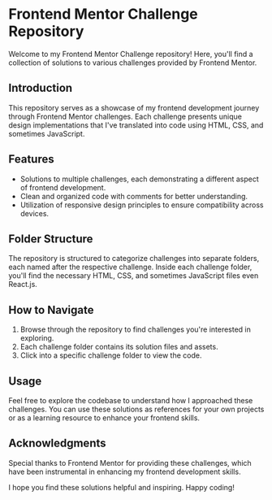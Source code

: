 # Frontend Mentor Challenge Repository

Welcome to my Frontend Mentor Challenge repository! Here, you'll find a collection of solutions to various challenges provided by Frontend Mentor.

## Introduction

This repository serves as a showcase of my frontend development journey through Frontend Mentor challenges. Each challenge presents unique design implementations that I've translated into code using HTML, CSS, and sometimes JavaScript.

## Features

- Solutions to multiple challenges, each demonstrating a different aspect of frontend development.
- Clean and organized code with comments for better understanding.
- Utilization of responsive design principles to ensure compatibility across devices.

## Folder Structure

The repository is structured to categorize challenges into separate folders, each named after the respective challenge. Inside each challenge folder, you'll find the necessary HTML, CSS, and sometimes JavaScript files even React.js.

## How to Navigate

1. Browse through the repository to find challenges you're interested in exploring.
2. Each challenge folder contains its solution files and assets.
3. Click into a specific challenge folder to view the code.

## Usage

Feel free to explore the codebase to understand how I approached these challenges. You can use these solutions as references for your own projects or as a learning resource to enhance your frontend skills.

## Acknowledgments

Special thanks to Frontend Mentor for providing these challenges, which have been instrumental in enhancing my frontend development skills.

I hope you find these solutions helpful and inspiring. Happy coding!

